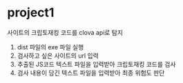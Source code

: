 # project1
사이트의 크립토재킹 코드를 clova api로 탐지

1. dist 파일의 exe 파일 실행
2. 검사하고 싶은 사이트의 url 입력
3. 추출된 JS코드 텍스트 파일을 입력받아 크립토재킹 코드를 검사
4. 검사 내용이 담긴 텍스트 파일을 입력받아 최종 위험도 판단
